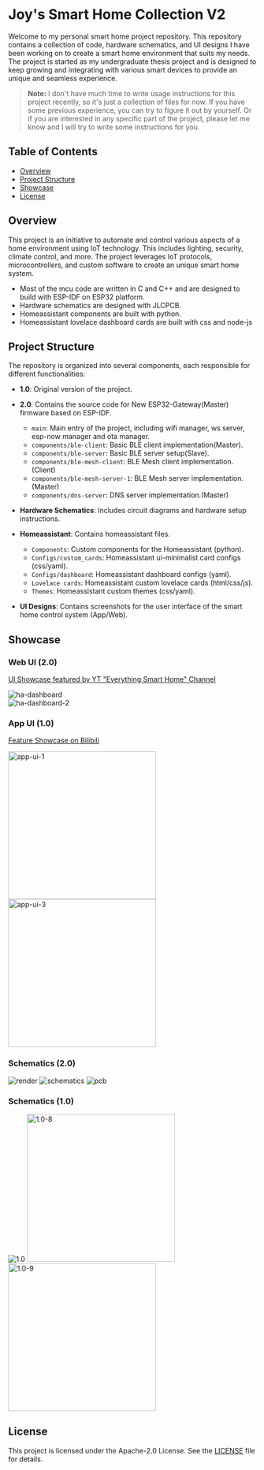 # Joy's Smart Home Collection V2

Welcome to my personal smart home project repository. This repository contains a collection of code, hardware schematics, and UI designs I have been working on to create a smart home environment that suits my needs. The project is started as my undergraduate thesis project and is designed to keep growing and integrating with various smart devices to provide an unique and seamless experience.

> **Note:** I don't have much time to write usage instructions for this project recently, so it's just a collection of files for now. If you have some previous experience, you can try to figure it out by yourself.  Or if you are interested in any specific part of the project, please let me know and I will try to write some instructions for you.

## Table of Contents

- [Overview](#overview)
- [Project Structure](#project-structure)
- [Showcase](#showcase)
- [License](#license)

## Overview

This project is an initiative to automate and control various aspects of a home environment using IoT technology. This includes lighting, security, climate control, and more. The project leverages IoT protocols, microcontrollers, and custom software to create an unique smart home system.

- Most of the mcu code are written in C and C++ and are designed to build with ESP-IDF on ESP32 platform.
- Hardware schematics are designed with JLCPCB.
- Homeassistant components are built with python.
- Homeassistant lovelace dashboard cards are built with css and node-js


## Project Structure

The repository is organized into several components, each responsible for different functionalities:

- **1.0**: Original version of the project.

- **2.0**: Contains the source code for New ESP32-Gateway(Master) firmware based on ESP-IDF.
  - `main`: Main entry of the project, including wifi manager, ws server, esp-now manager and ota manager.
  - `components/ble-client`: Basic BLE client implementation(Master).
  - `components/ble-server`: Basic BLE server setup(Slave).
  - `components/ble-mesh-client`: BLE Mesh client implementation.(Client)
  - `components/ble-mesh-server-1`: BLE Mesh server implementation.(Master)
  - `components/dns-server`: DNS server implementation.(Master)

- **Hardware Schematics**: Includes circuit diagrams and hardware setup instructions.

- **Homeassistant**: Contains homeassistant files.
  - `Components`: Custom components for the Homeassistant (python).
  - `Configs/custom_cards`: Homeassistant ui-minimalist card configs (css/yaml).
  - `Configs/dashboard`: Homeassistant dashboard configs (yaml). 
  - `Lovelace cards`: Homeassistant custom lovelace cards (html/css/js).
  - `Themes`: Homeassistant custom themes (css/yaml).

- **UI Designs**: Contains screenshots for the user interface of the smart home control system (App/Web).

## Showcase

### Web UI (2.0)

[UI Showcase featured by YT "Everything Smart Home" Channel](https://www.youtube.com/watch?v=HYmtGLPDdkk&t=3s)

![ha-dashboard](UI/Screenshot_20231218_162024_Home%20Assistant.jpg)    
![ha-dashboard-2](UI/Screenshot_20231214_130111_Home%20Assistant.jpg)    

### App UI (1.0)
[Feature Showcase on Bilibili](https://www.bilibili.com/video/BV1FN411o7tJ/?vd_source=0720b0b898d660cb78d6a08f4cce925d)

<img src="UI/0.jpg" alt="app-ui-1" width="300" >
<img src="UI/2.jpg" alt="app-ui-3" width="300" >

### Schematics (2.0)
![render](Schematics/3D_PCB1_2023-11-02.png)
![schematics](Schematics/SCH_Schematic1_1-P1_2023-10-24.png)
![pcb](Schematics/screenshot-1729606878422.png)

### Schematics (1.0)
![1.0](1.0/45470061212566221.jpg)
<img src="1.0/8.png" alt="1.0-8" width="300" >
<img src="1.0/9.png" alt="1.0-9" width="300" >


## License

This project is licensed under the Apache-2.0 License. See the [LICENSE](LICENSE) file for details.


